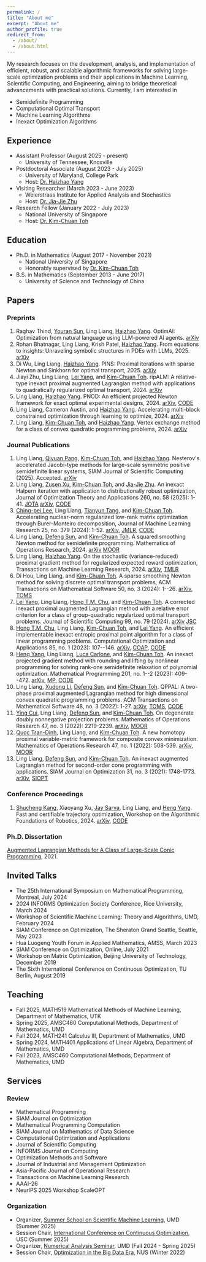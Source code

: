 ```yaml
---
permalink: /
title: "About me"
excerpt: "About me"
author_profile: true
redirect_from: 
  - /about/
  - /about.html
---
```


My research focuses on the development, analysis, and implementation of efficient, robust, and scalable algorithmic frameworks for solving large-scale optimization problems and their applications in Machine Learning, Scientific Computing, and Engineering, aiming to bridge theoretical advancements with practical solutions. Currently, I am interested in 
- Semidefinite Programming
- Computational Optimal Transport
- Machine Learning Algorithms
- Inexact Optimization Algorithms

## Experience
- Assistant Professor (August 2025 - present)
  - University of Tennessee, Knoxville
- Postdoctoral Associate (August 2023 - July 2025)
  - University of Maryland, College Park
  - Host: [Dr. Haizhao Yang](https://haizhaoyang.github.io/)
- Visiting Researcher (March 2023 - June 2023)
  - Weierstrass Institute for Applied Analysis and Stochastics
  - Host: [Dr. Jia-Jie Zhu](https://jj-zhu.github.io/)
- Research Fellow (January 2022 - July 2023)
  - National University of Singapore
  - Host: [Dr. Kim-Chuan Toh](https://blog.nus.edu.sg/mattohkc/)
 
## Education
- Ph.D. in Mathematics (August 2017 - November 2021)
  - National University of Singapore
  - Honorably supervised by [Dr. Kim-Chuan Toh](https://blog.nus.edu.sg/mattohkc/)
- B.S. in Mathematics (September 2013 - June 2017)
  - University of Science and Technology of China

## Papers

### Preprints
1. Raghav Thind, [Youran Sun](https://scholar.google.com/citations?user=iAOaSawAAAAJ&hl=en), Ling Liang, [Haizhao Yang](https://haizhaoyang.github.io/). OptimAI: Optimization from natural language using LLM-powered AI agents. [arXiv](https://arxiv.org/abs/2504.16918)
2. Rohan Bhatnagar, Ling Liang, Krish Patel, [Haizhao Yang](https://haizhaoyang.github.io/). From equations to insights: Unraveling symbolic structures in PDEs with LLMs, 2025. [arXiv](https://arxiv.org/abs/2503.09986)
3. Di Wu, Ling Liang, [Haizhao Yang](https://haizhaoyang.github.io/). PINS: Proximal iterations with sparse Newton and Sinkhorn for optimal transport, 2025. [arXiv](https://arxiv.org/abs/2502.03749)
4. Jiayi Zhu, Ling Liang, [Lei Yang](https://sites.google.com/site/yangleimath/), and [Kim-Chuan Toh](https://blog.nus.edu.sg/mattohkc/). ripALM: A relative-type inexact proximal augmented Lagrangian method with applications to quadratically regularized optimal transport, 2024. [arXiv](https://arxiv.org/abs/2411.13267)
5. Ling Liang, [Haizhao Yang](https://haizhaoyang.github.io/). PNOD: An efficient projected Newton framework for exact optimal experimental designs, 2024. [arXiv](https://arxiv.org/abs/2409.18392), [CODE](https://github.com/liangling98/PNOD.jl)
6. Ling Liang, Cameron Austin, and [Haizhao Yang](https://haizhaoyang.github.io/). Accelerating multi-block constrained optimization through learning to optimize, 2024. [arXiv](https://arxiv.org/abs/2409.17320)
7. Ling Liang, [Kim-Chuan Toh](https://blog.nus.edu.sg/mattohkc/), and [Haizhao Yang](https://haizhaoyang.github.io/). Vertex exchange method for a class of convex quadratic programming problems, 2024. [arXiv](https://arxiv.org/abs/2407.03294)  
   

### Journal Publications
1. Ling Liang, [Qiyuan Pang](https://scholar.google.com/citations?user=c6yzSHwAAAAJ&hl=en), [Kim-Chuan Toh](https://blog.nus.edu.sg/mattohkc/), and [Haizhao Yang](https://haizhaoyang.github.io/). Nesterov's accelerated Jacobi-type methods for large-scale symmetric positive semidefinite linear systems, SIAM Journal of Scientific Computing (2025). Accepted. [arXiv](https://arxiv.org/abs/2407.03272)
2. Ling Liang, [Zusen Xu](https://www.wias-berlin.de/contact/staff/index.jsp?lang=1&uname=xu), [Kim-Chuan Toh](https://blog.nus.edu.sg/mattohkc/), and [Jia-Jie Zhu](https://jj-zhu.github.io/). An inexact Halpern iteration with application to distributionally robust optimization, Journal of Optimization Theory and Applications 260, no. 58 (2025): 1-41. [JOTA](https://link.springer.com/article/10.1007/s10957-025-02744-y?utm_source=rct_congratemailt&utm_medium=email&utm_campaign=nonoa_20250611&utm_content=10.1007/s10957-025-02744-y) [arXiv](https://arxiv.org/abs/2402.06033), [CODE](https://github.com/liangling98/isHalpern/tree/main)
3. [Ching-pei Lee](https://leepei.github.io/), Ling Liang, [Tianyun Tang](https://ttymath.github.io/tianyuntang.github.io/), and [Kim-Chuan Toh](https://blog.nus.edu.sg/mattohkc/). Accelerating nuclear-norm regularized low-rank matrix optimization through Burer-Monteiro decomposition, Journal of Machine Learning Research 25, no. 379 (2024): 1-52. [arXiv](https://arxiv.org/abs/2204.14067), [JMLR](https://jmlr.org/papers/v25/23-0049.html), [CODE](https://github.com/leepei/BM-Global/)
4. Ling Liang, [Defeng Sun](https://www.polyu.edu.hk/ama/profile/dfsun/), and [Kim-Chuan Toh](https://blog.nus.edu.sg/mattohkc/). A squared smoothing Newton method for semidefinite programming. Mathematics of Operations Research, 2024. [arXiv](https://arxiv.org/abs/2303.05825) [MOOR](https://pubsonline.informs.org/doi/full/10.1287/moor.2023.0311)
5. Ling Liang, [Haizhao Yang](https://haizhaoyang.github.io/). On the stochastic (variance-reduced) proximal gradient method for regularized expected reward optimization, Transactions on Machine Learning Research, 2024. [arXiv](https://arxiv.org/abs/2401.12508), [TMLR](https://openreview.net/forum?id=Ve4Puj2LVT)
6. Di Hou, Ling Liang, and [Kim-Chuan Toh](https://blog.nus.edu.sg/mattohkc/). A sparse smoothing Newton method for solving discrete optimal transport problems, ACM Transactions on Mathematical Software 50, no. 3 (2024): 1--26. [arXiv](https://arxiv.org/abs/2311.06448), [TOMS](https://dl.acm.org/doi/10.1145/3688800)
7. [Lei Yang](https://sites.google.com/site/yangleimath/), Ling Liang, [Hong T.M. Chu](https://sites.google.com/view/hongtmchu), and [Kim-Chuan Toh](https://blog.nus.edu.sg/mattohkc/). A corrected inexact proximal augmented Lagrangian method with a relative error criterion for a class of group-quadratic regularized optimal transport problems. Journal of Scientific Computing 99, no. 79 (2024). [arXiv](https://arxiv.org/abs/2311.01976) [JSC](https://rdcu.be/dGWDG)
8. [Hong T.M. Chu](https://scholar.google.com/citations?user=ZLXxF3YAAAAJ&hl=en), Ling Liang, [Kim-Chuan Toh](https://blog.nus.edu.sg/mattohkc/), and [Lei Yang](https://sites.google.com/site/yangleimath/). An efficient implementable inexact entropic proximal point algorithm for a class of linear programming problems. Computational Optimization and Applications 85, no. 1 (2023): 107--146. [arXiv](https://arxiv.org/abs/2011.14312), [COAP](https://link.springer.com/article/10.1007/s10589-023-00459-2), [CODE](https://blog.nus.edu.sg/mattohkc/softwares/ieppa/)
9. [Heng Yang](https://hankyang.seas.harvard.edu/), Ling Liang, [Luca Carlone](https://lucacarlone.mit.edu/), and [Kim-Chuan Toh](https://blog.nus.edu.sg/mattohkc/). An inexact projected gradient method with rounding and lifting by nonlinear programming for solving rank-one semidefinite relaxation of polynomial optimization. Mathematical Programming 201, no. 1--2 (2023): 409--472. [arXiv](https://arxiv.org/abs/2105.14033), [MP](https://link.springer.com/article/10.1007/s10107-022-01912-6), [CODE](https://github.com/MIT-SPARK/STRIDE)
10. Ling Liang, [Xudong Li](http://www.lixudong.info/), [Defeng Sun](https://www.polyu.edu.hk/ama/profile/dfsun/), and [Kim-Chuan Toh](https://blog.nus.edu.sg/mattohkc/). QPPAL: A two-phase proximal augmented Lagrangian method for high dimensional convex quadratic programming problems. ACM Transactions on Mathematical Software 48, no. 3 (2022): 1-27. [arXiv](https://arxiv.org/abs/2103.13108), [TOMS](https://dl.acm.org/doi/full/10.1145/3476571), [CODE](https://blog.nus.edu.sg/mattohkc/softwares/qppal/)
11. [Ying Cui](https://sites.google.com/site/optyingcui/home), Ling Liang, [Defeng Sun](https://www.polyu.edu.hk/ama/profile/dfsun/), and [Kim-Chuan Toh](https://blog.nus.edu.sg/mattohkc/). On degenerate doubly nonnegative projection problems. Mathematics of Operations Research 47, no. 3 (2022): 2219-2239. [arXiv](https://arxiv.org/abs/2009.11272), [MOOR](https://pubsonline.informs.org/doi/abs/10.1287/moor.2021.1205)
12. [Quoc Tran-Dinh](https://quoctd.web.unc.edu/), Ling Liang, and [Kim-Chuan Toh](https://blog.nus.edu.sg/mattohkc/). A new homotopy proximal variable-metric framework for composite convex minimization. Mathematics of Operations Research 47, no. 1 (2022): 508-539. [arXiv](https://arxiv.org/abs/1812.05243), [MOOR](https://pubsonline.informs.org/doi/abs/10.1287/moor.2021.1138)
13. Ling Liang, [Defeng Sun](https://www.polyu.edu.hk/ama/profile/dfsun/), and [Kim-Chuan Toh](https://blog.nus.edu.sg/mattohkc/). An inexact augmented Lagrangian method for second-order cone programming with applications. SIAM Journal on Optimization 31, no. 3 (2021): 1748-1773. [arXiv](https://arxiv.org/abs/2010.08772), [SIOPT](https://epubs.siam.org/doi/abs/10.1137/20M1374262)

### Conference Proceedings
1. [Shucheng Kang](https://scholar.google.com/citations?user=PLZtYgEAAAAJ&hl=en), Xiaoyang Xu, [Jay Sarva](https://scholar.google.com/citations?hl=en&user=f7EW5VIAAAAJ&view_op=list_works&sortby=pubdate), Ling Liang, and [Heng Yang](https://hankyang.seas.harvard.edu/). Fast and certifiable trajectory optimization, Workshop on the Algorithmic Foundations of Robotics, 2024. [arXiv](https://arxiv.org/abs/2406.05846), [CODE](https://computationalrobotics.seas.harvard.edu/project-strom/)

### Ph.D. Dissertation
[Augmented Lagrangian Methods for A Class of Large-Scale Conic Programming](https://www.proquest.com/docview/2724233842?fromopenview=true&pq-origsite=gscholar&sourcetype=Dissertations%20&%20Theses), 2021.

## Invited Talks
- The 25th International Symposium on Mathematical Programming, Montreal, July 2024
- 2024 INFORMS Optimization Society Conference, Rice University, March 2024
- Workshop of Scientific Machine Learning: Theory and Algorithms, UMD, February 2024
- SIAM Conference on Optimization, The Sheraton Grand Seattle, Seattle, May 2023
- Hua Luogeng Youth Forum in Applied Mathematics, AMSS, March 2023
- SIAM Conference on Optimization, Online, July 2021
- Workshop on Matrix Optimization, Beijing University of Technology, December 2019
- The Sixth International Conference on Continuous Optimization, TU Berlin, August 2019

## Teaching
- Fall 2025, MATH519 Mathematical Methods of Machine Learning, Department of Mathematics, UTK
- Spring 2025, AMSC460 Computational Methods, Department of Mathematics, UMD
- Fall 2024, MATH241 Calculus III, Department of Mathematics, UMD
- Spring 2024, MATH401 Applications of Linear Algebra, Department of Mathematics, UMD
- Fall 2023, AMSC460 Computational Methods, Department of Mathematics, UMD

## Services

### Review
- Mathematical Programming
- SIAM Journal on Optimization
- Mathematical Programming Computation
- SIAM Journal on Mathematics of Data Science
- Computational Optimization and Applications
- Journal of Scientific Computing
- INFORMS Journal on Computing
- Optimization Methods and Software
- Journal of Industrial and Management Optimization
- Asia-Pacific Journal of Operational Research
- Transactions on Machine Learning Research
- AAAI-26
- NeurIPS 2025 Workshop ScaleOPT

### Organization
- Organizer, [Summer School on Scientific Machine Learning](https://brinmrc.umd.edu/programs/schools/summer25/summer25-school-ml.html), UMD (Summer 2025)
- Session Chair, [International Conference on Continuous Optimization](https://sites.google.com/view/iccopt2025/home), USC (Summer 2025)
- Organizer, [Numerical Analysis Seminar](https://www-math.umd.edu/research/seminars/numerical-analysis-seminar.html), UMD (Fall 2024 - Spring 2025)
- Session Chair, [Optimization in the Big Data Era](https://ims.nus.edu.sg/events/optimization-in-the-big-data-era/), NUS (Winter 2022)
